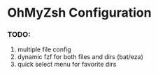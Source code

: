 # OhMyZsh Configuration

### TODO: 
1. multiple file config
2. dynamic fzf for both files and dirs (bat/eza)
3. quick select menu for favorite dirs
